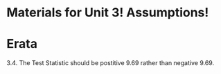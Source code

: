 # Materials for Unit 3!  Assumptions!

# Erata   

3.4. The Test Statistic should be postitive 9.69 rather than negative 9.69.    
